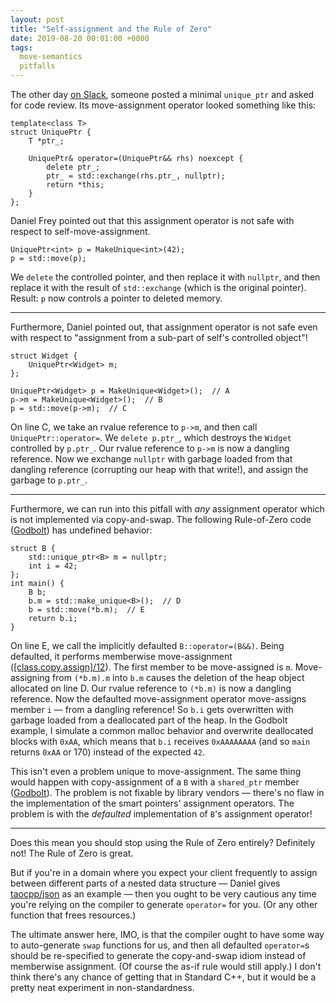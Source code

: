```yaml
---
layout: post
title: "Self-assignment and the Rule of Zero"
date: 2019-08-20 00:01:00 +0000
tags:
  move-semantics
  pitfalls
---
```


The other day [on Slack](https://cpplang.slack.com/archives/C21PKDHSL/p1565799396205900),
someone posted a minimal `unique_ptr` and asked for code review.
Its move-assignment operator looked something like this:

    template<class T>
    struct UniquePtr {
        T *ptr_;

        UniquePtr& operator=(UniquePtr&& rhs) noexcept {
            delete ptr_;
            ptr_ = std::exchange(rhs.ptr_, nullptr);
            return *this;
        }
    };

Daniel Frey pointed out that this assignment operator is not safe with respect to
self-move-assignment.

    UniquePtr<int> p = MakeUnique<int>(42);
    p = std::move(p);

We `delete` the controlled pointer, and then replace it with `nullptr`, and then replace
it with the result of `std::exchange` (which is the original pointer). Result: `p` now
controls a pointer to deleted memory.

----

Furthermore, Daniel pointed out, that assignment operator is not safe even with respect to
"assignment from a sub-part of self's controlled object"!

    struct Widget {
        UniquePtr<Widget> m;
    };

    UniquePtr<Widget> p = MakeUnique<Widget>();  // A
    p->m = MakeUnique<Widget>();  // B
    p = std::move(p->m);  // C

On line C, we take an rvalue reference to `p->m`, and then call `UniquePtr::operator=`.
We `delete p.ptr_`, which destroys the `Widget` controlled by `p.ptr_`. Our rvalue reference
to `p->m` is now a dangling reference. Now we exchange `nullptr` with garbage loaded from
that dangling reference (corrupting our heap with that write!), and assign the garbage to `p.ptr_`.

----

Furthermore, we can run into this pitfall with _any_ assignment operator which is not implemented
via copy-and-swap. The following Rule-of-Zero code ([Godbolt](https://godbolt.org/z/fKx4KjrPf))
has undefined behavior:

    struct B {
        std::unique_ptr<B> m = nullptr;
        int i = 42;
    };
    int main() {
        B b;
        b.m = std::make_unique<B>();  // D
        b = std::move(*b.m);  // E
        return b.i;
    }

On line E, we call the implicitly defaulted `B::operator=(B&&)`. Being defaulted, it performs
memberwise move-assignment ([[class.copy.assign]/12](http://eel.is/c++draft/class.copy.assign#12)).
The first member to be move-assigned is `m`. Move-assigning from `(*b.m).m` into `b.m` causes
the deletion of the heap object allocated on line D. Our rvalue reference to `(*b.m)` is now a
dangling reference. Now the defaulted move-assignment operator move-assigns member `i` — from a
dangling reference! So `b.i` gets overwritten with garbage loaded from a deallocated part of the
heap. In the Godbolt example, I simulate a common malloc behavior and overwrite deallocated
blocks with `0xAA`, which means that `b.i` receives `0xAAAAAAAA` (and so `main` returns
`0xAA` or 170) instead of the expected `42`.

This isn't even a problem unique to move-assignment. The same thing would happen with
copy-assignment of a `B` with a `shared_ptr` member ([Godbolt](https://godbolt.org/z/fY9b71Thb)).
The problem is not fixable by library vendors — there's no flaw in the implementation
of the smart pointers' assignment operators. The problem is with the _defaulted_ implementation
of `B`'s assignment operator!

----

Does this mean you should stop using the Rule of Zero entirely? Definitely not! The Rule of Zero
is great.

But if you're in a domain where you expect your client frequently to assign between different
parts of a nested data structure — Daniel gives [taocpp/json](https://github.com/taocpp/json)
as an example — then you ought to be very cautious any time you're relying on the compiler to
generate `operator=` for you. (Or any other function that frees resources.)

The ultimate answer here, IMO, is that the compiler ought to have some way to auto-generate `swap`
functions for us, and then all defaulted `operator=`s should be re-specified to generate the copy-and-swap
idiom instead of memberwise assignment. (Of course the as-if rule would still apply.)
I don't think there's any chance of getting that in Standard C++, but it would be a pretty
neat experiment in non-standardness.
